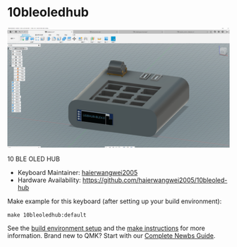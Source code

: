 # 10bleoledhub

![10bleoledhub](https://github.com/haierwangwei2005/10BLE-OLED-HUB/blob/master/20200801103918.png)

10 BLE OLED HUB

* Keyboard Maintainer: [haierwangwei2005](https://github.com/haierwangwei2005)
* Hardware Availability: https://github.com/haierwangwei2005/10bleoled-hub

Make example for this keyboard (after setting up your build environment):

    make 10bleoledhub:default

See the [build environment setup](https://docs.qmk.fm/#/getting_started_build_tools) and the [make instructions](https://docs.qmk.fm/#/getting_started_make_guide) for more information. Brand new to QMK? Start with our [Complete Newbs Guide](https://docs.qmk.fm/#/newbs).
